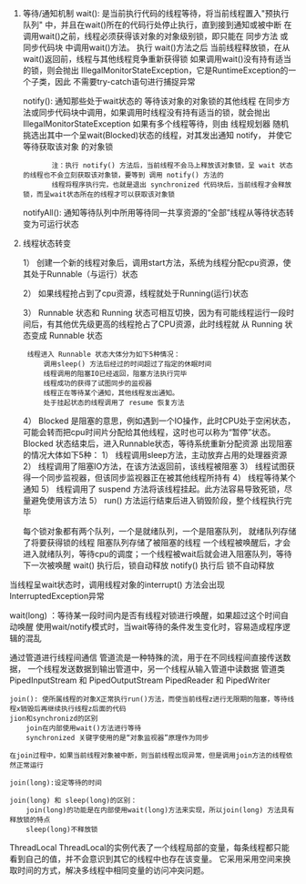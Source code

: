 1. 等待/通知机制
    wait(): 是当前执行代码的线程等待，将当前线程置入"预执行队列" 中，并且在wait()所在的代码行处停止执行，直到接到通知或被中断
            在调用wait()之前，线程必须获得该对象的对象级别锁，即只能在 同步方法 或 同步代码块 中调用wait()方法。
            执行 wait()方法之后 当前线程释放锁，在从wait()返回前，线程与其他线程竞争重新获得锁
            如果调用wait()没有持有适当的锁，则会抛出 IllegalMonitorStateException，它是RuntimeException的一个子类，因此
            不需要try-catch语句进行捕捉异常

    notify(): 通知那些处于wait状态的 等待该对象的对象锁的其他线程
              在同步方法或同步代码块中调用，如果调用时线程没有持有适当的锁，就会抛出 IllegalMonitorStateException
              如果有多个线程等待，则由 线程规划器 随机挑选出其中一个呈wait(Blocked)状态的线程，对其发出通知 notify， 并使它等待获取该对象
              的对象锁

              注：执行 notify() 方法后，当前线程不会马上释放该对象锁，呈 wait 状态的线程也不会立刻获取该对象锁，要等到 调用 notify() 方法的
              线程将程序执行完，也就是退出 synchronized 代码块后，当前线程才会释放锁，而呈wait状态所在的线程才可以获取该对象锁
    notifyAll(): 通知等待队列中所用等待同一共享资源的“全部”线程从等待状态转变为可运行状态

2. 线程状态转变

    1） 创建一个新的线程对象后，调用start方法，系统为线程分配cpu资源，使其处于Runnable（与运行）状态
  
    2） 如果线程抢占到了cpu资源，线程就处于Running(运行)状态
   
    3） Runnable 状态和 Running 状态可相互切换，因为有可能线程运行一段时间后，有其他优先级更高的线程抢占了CPU资源，此时线程就
        从 Running 状态变成 Runnable 状态
        
        线程进入 Runnable 状态大体分为如下5种情况：
            调用sleep() 方法后经过的时间超过了指定的休眠时间
            线程调用的阻塞IO已经返回，阻塞方法执行完毕
            线程成功的获得了试图同步的监视器
            线程正在等待某个通知，其他线程发出通知。
            处于挂起状态的线程调用了 resume 恢复方法
            
    4） Blocked 是阻塞的意思，例如遇到一个IO操作，此时CPU处于空闲状态，可能会转而把cpu时间片分配给其他线程，这时也可以称为“暂停”状态。
        Blocked 状态结束后，进入Runnable状态，等待系统重新分配资源
        出现阻塞的情况大体如下5种：
           1） 线程调用sleep方法，主动放弃占用的处理器资源
           2） 线程调用了阻塞IO方法，在该方法返回前，该线程被阻塞
           3） 线程试图获得一个同步监视器，但该同步监视器正在被其他线程所持有
           4） 线程等待某个通知
           5） 线程调用了 suspend 方法将该线程挂起。此方法容易导致死锁，尽量避免使用该方法
    5） run() 方法运行结束后进入销毁阶段，整个线程执行完毕


    每个锁对象都有两个队列，一个是就绪队列，一个是阻塞队列，
       就绪队列存储了将要获得锁的线程
       阻塞队列存储了被阻塞的线程
     一个线程被唤醒后，才会进入就绪队列，等待cpu的调度；一个线程被wait后就会进入阻塞队列，等待下一次被唤醒
   wait() 执行后，锁自动释放
   notify() 执行后 锁不自动释放

  当线程呈wait状态时，调用线程对象的interrupt() 方法会出现 InterruptedException异常

  wait(long) ：等待某一段时间内是否有线程对锁进行唤醒，如果超过这个时间自动唤醒
  使用wait/notify模式时，当wait等待的条件发生变化时，容易造成程序逻辑的混乱

通过管道进行线程间通信
    管道流是一种特殊的流，用于在不同线程间直接传送数据，
    一个线程发送数据到输出管道中，另一个线程从输入管道中读数据
    管道类
        PipedInputStream 和 PipedOutputStream
        PipedReader 和 PipedWriter

    join(): 使所属线程的对象X正常执行run()方法，而使当前线程z进行无限期的阻塞，等待线程x销毁后再继续执行线程z后面的代码
    jion和synchronizd的区别
        join在内部使用wait()方法进行等待
        synchronized 关键字使用的是“对象监视器”原理作为同步

    在join过程中，如果当前线程对象被中断，则当前线程出现异常，但是调用join方法的线程依然正常运行

    join(long):设定等待的时间

    join(long) 和 sleep(long)的区别：
        join(long)的功能是在内部使用wait(long)方法来实现，所以join(long) 方法具有释放锁的特点
        sleep(long)不释放锁

ThreadLocal
    ThreadLocal的实例代表了一个线程局部的变量，每条线程都只能看到自己的值，并不会意识到其它的线程中也存在该变量。
    它采用采用空间来换取时间的方式，解决多线程中相同变量的访问冲突问题。
